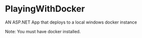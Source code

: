# PlayingWithDocker
AN ASP.NET App that deploys to a local windows docker instance

Note: You must have docker installed.

